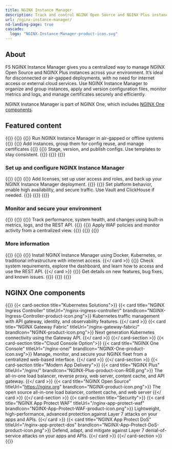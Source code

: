 ```yaml
---
title: NGINX Instance Manager
description: Track and control NGINX Open Source and NGINX Plus instances.
url: /nginx-instance-manager/
nd-landing-page: true
cascade:
  logo: "NGINX-Instance-Manager-product-icon.svg"
---
```


## About
[//]: # "These are Markdown comments to guide you through document structure. Remove them as you go, as well as any unnecessary sections."
[//]: # "Use underscores for _italics_, and double asterisks for **bold**."
[//]: # "Backticks are for `monospace`, used sparingly and reserved mostly for executable names - they can cause formatting problems. Avoid them in tables: use italics instead."

F5 NGINX Instance Manager gives you a centralized way to manage NGINX Open Source and NGINX Plus instances across your environment. It’s ideal for disconnected or air-gapped deployments, with no need for internet access or external cloud services. Use NGINX Instance Manager to organize and group instances, apply and version configuration files, monitor metrics and logs, and manage certificates securely and efficiently.

NGINX Instance Manager is part of NGINX One, which includes [NGINX One components](#nginx-one-components).

## Featured content
[//]: # "You can add a maximum of three cards: any extra will not display."
[//]: # "One card will take full width page: two will take half width each. Three will stack like an inverse pyramid."
[//]: # "Some examples of content could be the latest release note, the most common install path, and a popular new feature."

{{<card-layout>}}
  {{<card-section showAsCards="true" isFeaturedSection="true">}}
    {{<card title="Deploy in a disconnected environment" titleUrl="/nginx-instance-manager/disconnected" icon="unplug" isFullSize="true">}}
      Run NGINX Instance Manager in air-gapped or offline systems
    {{</card >}}
    {{<card title="Manage NGINX instances" titleUrl="/nginx-instance-manager/nginx-instances" >}}
      Add instances, group them for config reuse, and manage certificates
    {{</card>}}
    {{<card title="Manage NGINX configs" titleUrl="/nginx-instance-manager/nginx-configs" >}}
      Stage, version, and publish configs. Use templates to stay consistent.
    {{</card>}}
  {{</card-section>}}
{{</card-layout>}}


### Set up and configure NGINX Instance Manager

{{<card-layout>}}
  {{<card-section showAsCards="true" >}}
    {{<card title="Administer your platform" titleUrl="/nginx-instance-manager/admin-guide" >}}
      Add licenses, set up user access and roles, and back up your NGINX Instance Manager deployment.
    {{</card>}}
    {{<card title="Configure your system" titleUrl="/nginx-instance-manager/system-configuration/" >}}
      Set platform behavior, enable high availability, and secure traffic. Use Vault and ClickHouse if needed.
    {{</card>}}
  {{</card-section>}}
{{</card-layout>}}


### Monitor and secure your environment

{{<card-layout>}}
  {{<card-section showAsCards="true" >}}
    {{<card title="Monitor metrics and events" titleUrl="/nginx-instance-manager/monitoring/" >}}
      Track performance, system health, and changes using built-in metrics, logs, and the REST API.
    {{</card>}}
    {{<card title="Secure with NGINX App Protect WAF" titleUrl="/nginx-instance-manager/nginx-app-protect/" >}}
      Apply WAF policies and monitor activity from a centralized view.
    {{</card>}}
  {{</card-section>}}
{{</card-layout>}}


### More information

{{<card-layout>}}
  {{<card-section showAsCards="true" >}}
      {{<card title="Deploy in connected environments" titleUrl="/nginx-instance-manager/deploy/">}}
        Install NGINX Instance Manager using Docker, Kubernetes, or traditional infrastructure with internet access.
      {{</ card >}}
      {{<card title="Get to know NGINX Instance Manager" titleUrl="/nginx-instance-manager/fundamentals/">}}
        Check system requirements, explore the dashboard, and learn how to access and use the REST API.
      {{</ card >}}
      {{<card title="View release notes and updates" titleUrl="/nginx-instance-manager/releases/" icon="clock-alert">}}
        Get details on new features, bug fixes, and known issues.
      {{</card>}}
  {{</card-section>}}
{{</card-layout>}}


## NGINX One components
[//]: # "You can add any extra content for the page here, such as additional cards, diagrams or text."

{{<card-layout>}}
  {{< card-section title="Kubernetes Solutions">}}
    {{< card title="NGINX Ingress Controller" titleUrl="/nginx-ingress-controller/" brandIcon="NGINX-Ingress-Controller-product-icon.png">}}
      Kubernetes traffic management with API gateway, identity, and observability features.
    {{</ card >}}
    {{< card title="NGINX Gateway Fabric" titleUrl="/nginx-gateway-fabric/" brandIcon="NGINX-product-icon.png">}}
      Next generation Kubernetes connectivity using the Gateway API.
    {{</ card >}}
  {{</ card-section >}}
  {{< card-section title="Cloud Console Option">}}
    {{< card title="NGINX One Console" titleUrl="/nginx-one/" brandIcon="NGINX-One-product-icon.svg">}}
      Manage, monitor, and secure your NGINX fleet from a centralized web-based interface.
    {{</ card >}}
  {{</ card-section >}}
  {{< card-section title="Modern App Delivery">}}
    {{< card title="NGINX Plus" titleUrl="/nginx/" brandIcon="NGINX-Plus-product-icon-RGB.png">}}
      The all-in-one load balancer, reverse proxy, web server, content cache, and API gateway.
    {{</ card >}}
    {{< card title="NGINX Open Source" titleUrl="https://nginx.org" brandIcon="NGINX-product-icon.png">}}
      The open source all-in-one load balancer, content cache, and web server
    {{</ card >}}
  {{</ card-section >}}
  {{< card-section title="Security">}}
    {{< card title="NGINX App Protect WAF" titleUrl="/nginx-app-protect-waf" brandIcon="NGINX-App-Protect-WAF-product-icon.png">}}
      Lightweight, high-performance, advanced protection against Layer 7 attacks on your apps and APIs.
    {{</ card >}}
    {{< card title="NGINX App Protect DoS" titleUrl="/nginx-app-protect-dos" brandIcon="NGINX-App-Protect-DoS-product-icon.png">}}
      Defend, adapt, and mitigate against Layer 7 denial-of-service attacks on your apps and APIs.
    {{</ card >}}
  {{</ card-section >}}
{{</card-layout>}}
